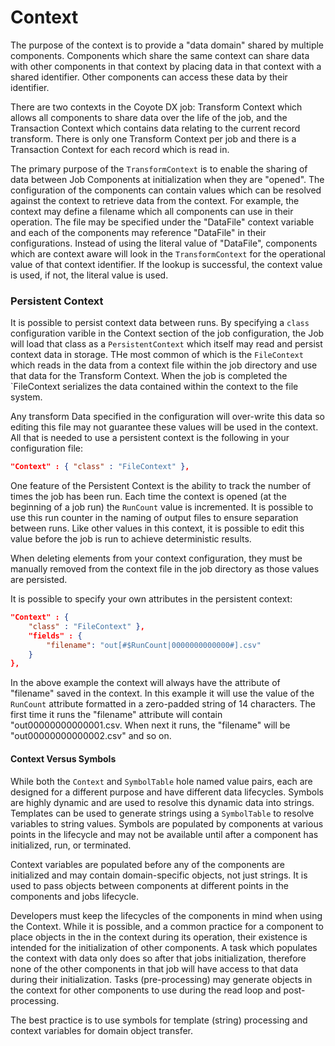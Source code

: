 # Context

The purpose of the context is to provide a "data domain" shared by multiple components.  Components which share the same context can share data with other components in that context by placing data in that context with a shared identifier. Other components can access these data by their identifier.

There are two contexts in the Coyote DX job: Transform Context which allows all components to share data over the life of the job, and the Transaction Context which contains data relating to the current record transform. There is only one Transform Context per job  and there is a Transaction Context for each record which is read in.

The primary purpose of the `TransformContext` is to enable the sharing of data between Job Components at initialization when they are "opened". The configuration of the components can contain values which can be resolved against the context to retrieve data from the context. For example, the context may define a filename which all components can use in their operation. The file may be specified under the "DataFile" context variable and each of the components may reference "DataFile" in their configurations. Instead of using the literal value of "DataFile", components which are context aware will look in the `TransformContext` for the operational value of that context identifier. If the lookup is successful, the context value is used, if not, the literal value is used.

### Persistent Context
It is possible to persist context data between runs. By specifying a `class` configuration varible in the Context section of the job configuration, the Job will load that class as a `PersistentContext` which itself may read and persist context data in storage. THe most common of which is the `FileContext` which reads in the data from a context file within the job directory and use that data for the Transform Context. When the job is completed the `FileContext serializes the data contained within the context to the file system.

Any transform Data specified in the configuration will over-write this data so editing this file may not guarantee these values will be used in the context. All that is needed to use a persistent context is the following in your configuration file:
```JSON
"Context" : { "class" : "FileContext" },
```
One feature of the Persistent Context is the ability to track the number of times the job has been run. Each time the context is opened (at the beginning of a job run) the `RunCount` value is incremented. It is possible to use this run counter in the naming of output files to ensure separation between runs. Like other values in this context, it is possible to edit this value before the job is run to achieve deterministic results.

When deleting elements from your context configuration, they must be manually removed from the context file in the job directory as those values are persisted.

It is possible to specify your own attributes in the persistent context:

```JSON
"Context" : {
	"class" : "FileContext" },
	"fields" : {
		"filename": "out[#$RunCount|0000000000000#].csv"
	}
},
```
In the above example the context will always have the attribute of "filename" saved in the context. In this example it will use the value of the `RunCount` attribute formatted in a zero-padded string of 14 characters. The first time it runs the "filename" attribute will contain "out00000000000001.csv. When next it runs, the "filename" will be "out00000000000002.csv" and so on.

#### Context Versus Symbols
While both the `Context` and `SymbolTable` hole named value pairs, each are designed for a different purpose and have different data lifecycles. Symbols are highly dynamic and are used to resolve this dynamic data into strings. Templates can be used to generate strings using a `SymbolTable` to resolve variables to string values. Symbols are populated by components at various points in the lifecycle and may not be available until after a component has initialized, run, or terminated.

Context variables are populated before any of the components are initialized and may contain domain-specific objects, not just strings. It is used to pass objects between components at different points in the components and jobs lifecycle.

Developers must keep the lifecycles of the components in mind when using the Context. While it is possible, and a common practice for a component to place objects in the in the context during its operation, their existence is intended for the initialization of other components. A task which populates the context with data only does so after that jobs initialization, therefore none of the other components in that job will have access to that data during their initialization. Tasks (pre-processing) may generate objects in the context for other components to use during the read loop and post-processing.

The best practice is to use symbols for template (string) processing and context variables for domain object transfer.